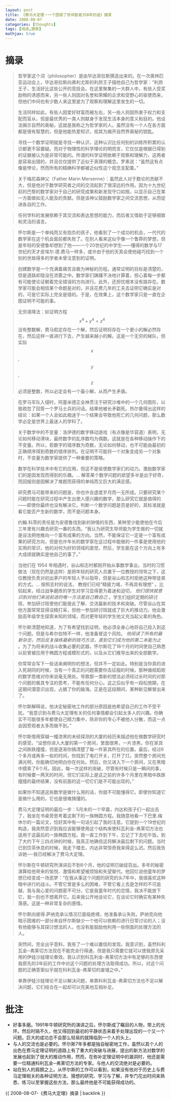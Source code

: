 ```yaml
---
layout: post
title: 《费马大定理－一个困惑了世间智者358年的迷》摘录
date: 2008-08-07
categories: [thoughts]
tags: [阅读,摘录]
mathjax: true
---
```


# 摘录

> 哲学家这个词（philosopher）是由毕达哥拉斯撰造出来的。在一次奥林匹亚运动会上，毕达哥拉斯向弗利尤斯的利昂王子描他自己为哲学家：“利昂王子，生活好比这些公开的竞技会。在这里聚集的一大群人中，有些人受奖励物的诱惑而来，另一些人则因对名誉和荣耀的企求和受野心的驱使而来，但他们中间也有少数人来这里是为了观察和理解这里发生的一切。
>
> 生活同样如此。有些人因爱好财富而被左右，另一些人则因热衷于权力和支配而盲从，但是最优秀的一类人则献身于发现生活本身的意义和目的。他设法揭示自然的奥秘。这就是我称之为哲学家的人。虽然没有一个人在各方面都是很有智慧的，但是他能热爱知识，视其为揭开自然界奥秘的钥匙。
  
> 寻找一个数学证明就是寻找一种认识，这种认识比任何别的训练所积累的认识都更不容置疑。而对于物理性的科学理论的明而言，它仅仅是根据已得到的证据被认为是非常可能的。所谓的科学证明依赖于观察和理解力，这两者是容易出错的，并且仅仅提供了近似于真理的概念。罗素说：“虽然这有点像是悖论，然而所有的精确科学都被近似性这个观念支配着。”
  
> 关于梅尼森神父（Father Marin Mersenne）：虽然此人对于数论的贡献不大，但是他对于数学研究者之间的交流起到了很深远的作用。因为十九世纪前的巴黎的数学家对于自己的研究成果和新发现守口如瓶，以显示自己在某一方面做如无人能及的贡献。但是该神父鼓励数学家之间交流思想，从而促进各自的工作。
  
> 任何学科的发展依赖于其交流和表达思想的能力，而后者又借助于足够细致和灵活的语言。
  
> 怀尔斯是一个单纯而又有抱负的孩子，他看到了一个成功的机会，一代代的数学家在这个机会面前都失败了。在别人看来这似乎像一个鲁莽的梦想，但是年轻的安德鲁却想到了他——一个20世纪的中学生——懂得的数学与17世纪的天才皮埃尔.德.费马一样多，或许由于他的天真会使他碰巧找到一个别的世故得多的学者未曾注意到的证明。
  
> 创建数学是一个充满着痛苦且极为神秘的历程。通常证明的目标是清楚的，但是道路却隐没在浓雾之中。数学家们踌躇不决地计算着，担心着每一步都有可能使论证朝着完全错误的方向进行。此外，还担忧根本没有路存在。数学家可能会相信某个命题是对的，并且花费几年的工夫去证明它确实是对的，可是它实际上完全是错的。于是，在效果上，这个数学家只是一直在企图证明不可能的事。
  
> 无穷递降法：如证明方程 $$x^4 + y^4 = z^4$$ 没有整数解，费马假定存在一个解，然后证明将存在一个更小的解必然存在，然后这样一直进行下去，产生越来越小的解。这是一个无穷的梯队，但实际 $$x$$,$$y$$,$$z$$ 必须是整数，所以必定会有一个最小解，从而产生矛盾。
  
> 在罗马军队入侵时，阿基米德正全神贯注于研究沙堆中的一个几何图形，以致疏忽了回答一个罗马士兵的问话。结果他被长矛戳死。热尔曼得出这样的结论：如果一个人会如此痴迷于一个结果会导致他死亡的几何问题，那么数学必定是世界上最迷人的学科了。
  
> 关于数学中的不变量：洛伊德的数字移动游戏（有点像是华容道）表明，无论如何移动滑块，最终数字的乱序数均为偶数。这就是在各种移动操作下的不变量。所以，若数字的错序数为奇数，无论如何移动，也不可能由最初的正确顺序得到奇数的错序排列。在证明不可能将一个对象变成另一个对象时，不变量为数学家提供了一种重要的策略。
  
> 数学在科学技术中有它的应用，但这不是驱使数学家们的动力。激励数学家们的是因发现而得到的乐趣。... 解答某个数学问题的欲望多半是出于好奇，而回报则是因解决了难题而获得的单纯而又巨大的满足感。
  
> 研究费马可能带来的问题是，你也许会虚度岁月而一无所成。只要研究某个问题时能在研究过程中产生出使人感兴趣的数学，那么研究它就是值得的——即使你最终也没有解决它。判断一个数学问题是否是好的，其标准就是看它能否产生新的数学，而不是问题本身。
  
> 约翰.科茨的责任是为安德鲁找到新的钟情的东西，某种至少能使他在今后三年里有兴趣去研究一番的东西。“我认为研究生导师能为学生做的一切就是设法把他推向一个富有成果的方向。当然，不能保证它一定是一个富有成果的研究方向，但是也许年长的数学家在这过程中能做的一件事是使用他的实用的常识，他的对何为好的领域的直觉，然后，学生能在这个方向上有多大成绩就确实是他自己的事了。”
  
> 当他们在 1954 年相遇时，谷山和志村都刚开始从事数学事业。当时的习惯做法（现在仍然是这样）是把年轻的研究人员置于一位教授的领导之下，这位教授负责对初出茅户的年轻人予以指导，但是谷山和志村拒绝这种带徒弟的方式。... 按照志村的说法， 教授们已经“精疲力竭，不再具有理想” 。比较起来，经过战争磨炼的学生对学习显得更为着迷和迫切， *他们很快就意识到对他们来说前进的唯一方法是自己教自己* 。学生们组织定期的研讨班，参加研讨班使他们能彼此了解、交流最新的技术和突破。尽管谷山在其他方面常常显得没精打采，但他一参加研讨班就成了巨大的推动力。他会激励高年级学生探索未知的领域，而对更年轻的学生他又充当起父辈的角色。
  
> 怀尔斯清楚地知道，为了有希望找到证明，他必须全身心地将自己投入到这个问题。但是与希尔伯特不一样，他准备冒这个风险。 *他阅读了所有的最新杂志，然后反复操练最新的技巧方法，直到它们成为他的第二本能为止* 。为了为将来的战斗收集必要的武器，怀尔斯花了18个月的时间使自己熟悉以前曾被应用于椭圆方程或模形式的，以及从它们推导出来的全部数学。
  
> 你常常会写下一些话来阐明你的想法，但并不一定如此。特别是当你真的进入死胡同的时候，当有一个真正的问题需要你去征服的时候，那种循规蹈矩的数学思维对你来说毫无用处。导致那一类新的想法必须经过长时间的对那个问题的极其专注的思考，不能有任何分心。这之后似乎有一段松弛期，在这期间潜意识出现，占据了你的脑海。正是在这段期间，某种新见解冒出来了。
  
> 怀尔斯解释说，他决定秘密地工作的部分原因是他希望自己的工作不受干扰。“我意识到与费马大定理有关的任何事情都会引起太多人的兴趣。你确实不可能很多年都使自己精力集中，除非你的专心不被他人分散，而这一点会因旁观者太多而做不到。”
  
> 怀尔斯借用穿越一幢漆黑的未经探测的大厦的经历来描述他在做数学研究时的感受。“设想你进入大厦的第一个房间，里面很黑，一片漆黑。你在家具之间跌跌撞撞，但是逐渐你搞清楚了每一件家具所在的位置。最后，经过6个多月或再多一些的时间，你找到了电灯开关，打开了灯。突然整个房间充满光明，你能确切地明白你在何处。然后，你又进入下一个房间，又在黑暗中摸索了6个月。因此，每一次这样的突破，尽管有时候只是一瞬间的事，有时候要一两天的时间，但它们实际上是这之前的许多个月里在黑暗中跌跌撞撞的最终结果，没有前面的这一切它们是不可能出现的。”
  
> 如果你不知道这些数学是做什么用的话，你就不可能懂得它。即使你知道它是做什么用的，它也是很难搞懂的。
  
> 费马大定理证明的最后一步：5月末的一个早晨，内达和孩子们一起出去了，我坐在书桌旁思考着这剩下的一族椭圆方程。我随意地看一下巴里.梅休尔的一篇论文，恰好其中有一句话引起了我的注意。它提到一个19世纪的构造，我突然意识到我应该能够使用这个结构来使科瓦利金-弗莱切方法也适用于这最后的一族椭圆方程。我一直工作到下午，忘记了下去吃午饭。到了大约下午三四点钟的时候，我真正地确信这将解决最后剩下的问题。当时已到饮茶休息的时候，我走下楼去，内达非常惊奇我来得这么迟。然后我告诉她──我已经解决了费马大定理。
  
> 怀尔斯在牛顿研究所演讲后不到6个月，他的证明已破绽百出。多年的秘密演算给他带来的愉悦、激情和希望被烦恼和失望替代。他回忆说他童年的梦想已经变成一场恶梦：“在我从事这个问题的研究的头7年中，我很喜欢这种暗中进行的战斗。不管它曾是多么的困难，不管它看上去是怎样的不可逾越，我与我心爱的问题密不可分。它是我童年时代的恋情，我决不能放下它，我一刻也不想离开它。后来我公开地谈论它，在谈论它时确实有某种失落感。这是一种非常复杂的感情。
  
> 怀尔斯向彼得.萨纳克承认情况已面临绝境，他准备承认失败。萨纳克向他暗示困难的一部分来自怀尔斯缺少一个他可以依赖的进行日常讨论的人；没有他能够与其探讨想法的人，也没有能鼓励他利用一些侧面的处理方法的人。
  
> 突然间，完全出乎意料，我有了一个难以置信的发现。我意识到，虽然科利瓦金─弗莱切方法现在不能完全行得通，但是我只需要它就可以使我原先采用的伊娃沙娃理论奏效。我认识到科瓦利金-弗莱切方法中有足够的东西使我原先的3年前的工作中对这个问题的处理方法取得成功。所以，对这个问题的正确答案似乎就在科利瓦金-弗莱切的废墟之中。”
>
> 单靠伊娃沙娃理论不足以解决问题，单靠科利瓦金-弗莱切方法也不足以解决问题，它们结合在一起却可以完美地互相补足。

# 批注

* 好事多磨。1991年牛顿研究所的演讲之后，怀尔斯成了瞩目的人物，带上的光环。然后时隔不久，他又得回到最初的平静状态来着手处理出现的一个又一个问题。巨大的成功总不会那么轻易的就降临到一个人的头上。
* 与人的交流也是必要的。怀尔斯7年多都是独自秘密地工作，虽然以其个人的出色在费马定理证明的道路上有了重大的突破与进展，提出的新方法对数学的发展也起到了很大的推动作用，然而，在弥补定理证明中的漏洞时，他还是需要一位精通科利瓦金─弗莱切方法的专家。与他人的交流绝对是必要的。
* 站在别人的肩膀之上。从怀尔斯的工作可以看到，如果没有他对于历史上与费马定理相关的各种证明方法、猜想的研究、学习与了解，并专门花出时间来熟悉、练习以至掌握这些方法，那么最终他是不可能获得成功的。

{{ 2008-08-07-《费马大定理》摘录 | backlink }}
